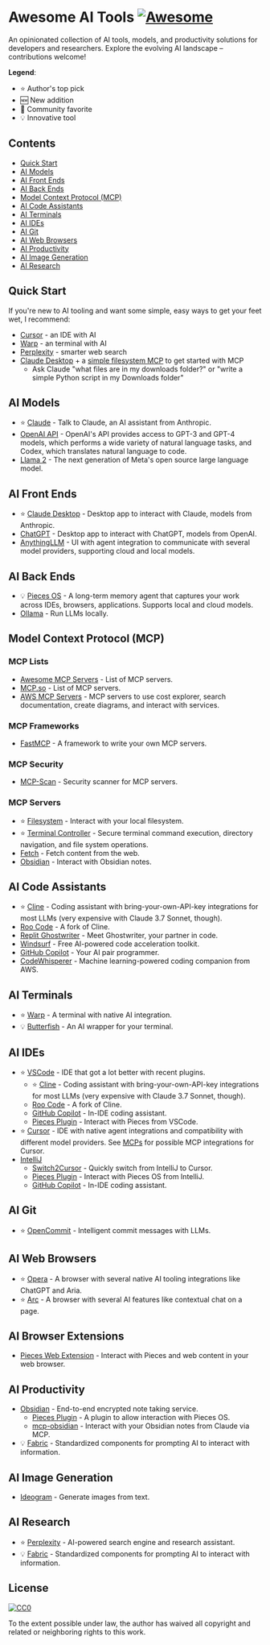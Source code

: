# Awesome AI Tools [![Awesome](https://awesome.re/badge.svg)](https://awesome.re)

An opinionated collection of AI tools, models, and productivity solutions for developers and researchers. Explore the evolving AI landscape – contributions welcome!

**Legend**: 
- ⭐ Author's top pick
- 🆕 New addition
- 🌟 Community favorite
- 💡 Innovative tool

## Contents

- [Quick Start](#quick-start)
- [AI Models](#ai-models)
- [AI Front Ends](#ai-front-ends)
- [AI Back Ends](#ai-back-ends)
- [Model Context Protocol (MCP)](#model-context-protocol-mcp)
- [AI Code Assistants](#ai-code-assistants)
- [AI Terminals](#ai-terminals)
- [AI IDEs](#ai-ides)
- [AI Git](#ai-git)
- [AI Web Browsers](#ai-web-browsers)
- [AI Productivity](#ai-productivity)
- [AI Image Generation](#ai-image-generation)
- [AI Research](#ai-research)

## Quick Start

If you're new to AI tooling and want some simple, easy ways to get your feet wet, I recommend:
- [Cursor](#cursor) - an IDE with AI
- [Warp](#warp) - an terminal with AI
- [Perplexity](#perplexity) - smarter web search
- [Claude Desktop](#claude-desktop) + a [simple filesystem MCP](https://github.com/modelcontextprotocol/servers/tree/main/src/filesystem#usage-with-claude-desktop) to get started with MCP
  - Ask Claude "what files are in my downloads folder?" or "write a simple Python script in my Downloads folder"

## AI Models

- ⭐ [Claude](https://www.anthropic.com/claude) - Talk to Claude, an AI assistant from Anthropic.
- [OpenAI API](https://openai.com/api/) - OpenAI's API provides access to GPT-3 and GPT-4 models, which performs a wide variety of natural language tasks, and Codex, which translates natural language to code.
- [Llama 2](https://ai.meta.com/llama/) - The next generation of Meta's open source large language model.

## AI Front Ends

- ⭐ <a id="claude-desktop">[Claude Desktop](https://claude.ai/download)</a> - Desktop app to interact with Claude, models from Anthropic.
- [ChatGPT](https://openai.com/chatgpt/download/) - Desktop app to interact with ChatGPT, models from OpenAI.
- [AnythingLLM](https://anythingllm.com/) - UI with agent integration to communicate with several model providers, supporting cloud and local models.

## AI Back Ends

- 💡 [Pieces OS](https://pieces.app) - A long-term memory agent that captures your work across IDEs, browsers, applications. Supports local and cloud models.
- [Ollama](https://ollama.com/) - Run LLMs locally.

## Model Context Protocol (MCP)

### MCP Lists

- [Awesome MCP Servers](https://mcpservers.org) - List of MCP servers.
- [MCP.so](mcp.so/servers) - List of MCP servers.
- [AWS MCP Servers](https://github.com/awslabs/mcp/) - MCP servers to use cost explorer, search documentation, create diagrams, and interact with services.

### MCP Frameworks

- [FastMCP](https://github.com/jlowin/fastmcp) - A framework to write your own MCP servers.

### MCP Security

- [MCP-Scan](https://github.com/invariantlabs-ai/mcp-scan) - Security scanner for MCP servers.

### MCP Servers

- ⭐ [Filesystem](https://mcpservers.org/servers/modelcontextprotocol/filesystem) - Interact with your local filesystem.
- ⭐ [Terminal Controller](https://mcp.so/server/terminal-controller-mcp) - Secure terminal command execution, directory navigation, and file system operations.
- [Fetch](https://mcpservers.org/servers/modelcontextprotocol/fetch) - Fetch content from the web.
- [Obsidian](https://mcpservers.org/servers/MarkusPfundstein/mcp-obsidian) - Interact with Obsidian notes.

## AI Code Assistants

- ⭐ [Cline](https://cline.bot/) - Coding assistant with bring-your-own-API-key integrations for most LLMs (very expensive with Claude 3.7 Sonnet, though).
- [Roo Code](https://github.com/RooVetGit/Roo-Code) - A fork of Cline.
- [Replit Ghostwriter](https://replit.com/site/ghostwriter) - Meet Ghostwriter, your partner in code.
- [Windsurf](https://windsurf.com) - Free AI-powered code acceleration toolkit.
- [GitHub Copilot](https://github.com/features/copilot) - Your AI pair programmer.
- [CodeWhisperer](https://aws.amazon.com/codewhisperer/) - Machine learning-powered coding companion from AWS.

## AI Terminals

- ⭐ <a id="warp">[Warp](https://www.warp.dev/)</a> - A terminal with native AI integration.
- 💡 [Butterfish](https://butterfi.sh) - An AI wrapper for your terminal.

## AI IDEs

- ⭐ [VSCode](https://code.visualstudio.com) - IDE that got a lot better with recent plugins.
  - ⭐ [Cline](https://marketplace.visualstudio.com/items?itemName=saoudrizwan.claude-dev) - Coding assistant with bring-your-own-API-key integrations for most LLMs (very expensive with Claude 3.7 Sonnet, though).
  - [Roo Code](https://marketplace.visualstudio.com/items?itemName=RooVeterinaryInc.roo-cline) - A fork of Cline.
  - [GitHub Copilot](https://github.com/features/copilot) - In-IDE coding assistant.
  - [Pieces Plugin](https://pieces.app/plugins/vs-code) - Interact with Pieces from VSCode.
- ⭐ <a id="cursor">[Cursor](https://www.cursor.com/)</a> - IDE with native agent integrations and compatibility with different model providers. See [MCPs](#mcps) for possible MCP integrations for Cursor.
- [IntelliJ](https://www.jetbrains.com/idea/)
  - [Switch2Cursor](https://plugins.jetbrains.com/plugin/26309-switch2cursor) - Quickly switch from IntelliJ to Cursor.
  - [Pieces Plugin](https://pieces.app/plugins/jetbrains) - Interact with Pieces OS from IntelliJ.
  - [GitHub Copilot](https://plugins.jetbrains.com/plugin/17718-github-copilot) - In-IDE coding assistant.

## AI Git

- ⭐ [OpenCommit](https://github.com/di-sukharev/opencommit) - Intelligent commit messages with LLMs.

## AI Web Browsers

- ⭐ [Opera](https://www.opera.com/) - A browser with several native AI tooling integrations like ChatGPT and Aria.
- ⭐ [Arc](https://arc.net/) - A browser with several AI features like contextual chat on a page.

## AI Browser Extensions
- [Pieces Web Extension](https://pieces.app/plugins/web-extension) - Interact with Pieces and web content in your web browser.

## AI Productivity

- [Obsidian](https://obsidian.md) - End-to-end encrypted note taking service.
  - [Pieces Plugin](https://pieces.app/plugins/obsidian) - A plugin to allow interaction with Pieces OS.
  - [mcp-obsidian](https://github.com/MarkusPfundstein/mcp-obsidian) - Interact with your Obsidian notes from Claude via MCP.
- 💡 [Fabric](https://github.com/danielmiessler/fabric) - Standardized components for prompting AI to interact with information.

## AI Image Generation

- [Ideogram](https://ideogram.ai) - Generate images from text.

## AI Research

- ⭐ <a id="perplexity">[Perplexity](https://www.perplexity.ai/)</a> - AI-powered search engine and research assistant.
- 💡 [Fabric](https://github.com/danielmiessler/fabric) - Standardized components for prompting AI to interact with information.

## License

[![CC0](https://mirrors.creativecommons.org/presskit/buttons/88x31/svg/cc-zero.svg)](https://creativecommons.org/publicdomain/zero/1.0/)

To the extent possible under law, the author has waived all copyright and related or neighboring rights to this work.
